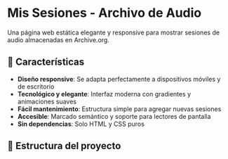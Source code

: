 # Mis Sesiones - Archivo de Audio

Una página web estática elegante y responsive para mostrar sesiones de audio almacenadas en Archive.org.

## 🚀 Características

- **Diseño responsive**: Se adapta perfectamente a dispositivos móviles y de escritorio
- **Tecnológico y elegante**: Interfaz moderna con gradientes y animaciones suaves
- **Fácil mantenimiento**: Estructura simple para agregar nuevas sesiones
- **Accesible**: Marcado semántico y soporte para lectores de pantalla
- **Sin dependencias**: Solo HTML y CSS puros

## 📁 Estructura del proyecto

